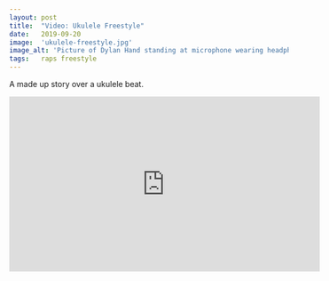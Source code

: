 ```yaml
---
layout: post
title:  "Video: Ukulele Freestyle"
date:   2019-09-20
image:  'ukulele-freestyle.jpg'
image_alt: 'Picture of Dylan Hand standing at microphone wearing headphones'
tags:   raps freestyle
---
```


A made up story over a ukulele beat.

<iframe width="560" height="315" src="https://www.youtube.com/embed/Gs8-oB3z0Ss" frameborder="0" allow="accelerometer; autoplay; encrypted-media; gyroscope; picture-in-picture" allowfullscreen></iframe>
